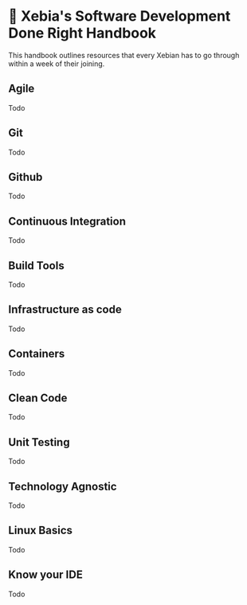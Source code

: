 # :book: Xebia's Software Development Done Right Handbook

This handbook outlines resources that every Xebian has to go through within a week of their joining.

## Agile

Todo

## Git

Todo

## Github

Todo

## Continuous Integration

Todo

## Build Tools

Todo

## Infrastructure as code

Todo

## Containers

Todo

## Clean Code

Todo

## Unit Testing

Todo

## Technology Agnostic

Todo

## Linux Basics

Todo

## Know your IDE

Todo




